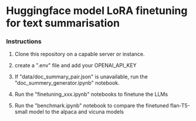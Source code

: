 # Huggingface model LoRA finetuning for text summarisation

### Instructions

1. Clone this repository on a capable server or instance.

2. create a ".env" file and add your OPENAI_API_KEY

3. If "data/doc_summary_pair.json" is unavailable, run the "doc_summery_generator.ipynb" notebook.

4. Run the "finetuning_xxx.ipynb" notebooks to finetune  the LLMs

5. Run the "benchmark.ipynb" notebook to compare the finetuned flan-T5-small model to the alpaca and vicuna models